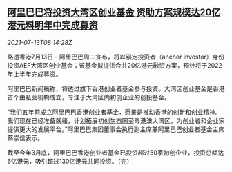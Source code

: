 <!--1626165064000-->
[阿里巴巴将投资大湾区创业基金 资助方案规模达20亿港元料明年中完成募资](https://cn.reuters.com/article/alibaaba-aef-investment-0713-idCNKBS2EJ0O9)
------

<div><i>2021-07-13T08:14:28Z</i></div><p>路透香港7月13日 - 阿里巴巴周二宣布，将以锚定投资者（anchor investor）身份投资AEF大湾区创业基金；该基金拟提供合共20亿港元融资方案，预计将于2022年上半年完成募资。</p><p>阿里巴巴新闻稿称，将透过旗下香港创业者基金参与投资。大湾区创业基金是香港首个由私营机构成立，专注于大湾区内初创企业的创投基金。</p><p>“我们五年前成立阿里巴巴香港创业者基金，愿景是推动香港的创新和创业精神。我们现在已经准备就绪，计划拓展初创生态圈至粤港澳大湾区，为创业者和企业家提供更大的发展平台。”阿里巴巴集团董事会执行副主席兼阿里巴巴创业者基金主席蔡崇信表示。</p><p>截至今年3月底，阿里巴巴香港创业者基金已投资超过50家初创企业，投资总额达6亿港元，吸引超过130亿港元共同投资。（完）</p>
